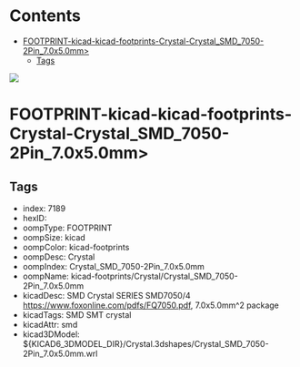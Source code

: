 



Contents
========

* [FOOTPRINT-kicad-kicad-footprints-Crystal-Crystal_SMD_7050-2Pin_7.0x5.0mm>](#footprint-kicad-kicad-footprints-crystal-crystal_smd_7050-2pin_70x50mm)
	* [Tags](#tags)
  
![][im]
# FOOTPRINT-kicad-kicad-footprints-Crystal-Crystal_SMD_7050-2Pin_7.0x5.0mm>

## Tags

- index: 7189
- hexID: 
- oompType: FOOTPRINT
- oompSize: kicad
- oompColor: kicad-footprints
- oompDesc: Crystal
- oompIndex: Crystal_SMD_7050-2Pin_7.0x5.0mm
- oompName: kicad-footprints/Crystal/Crystal_SMD_7050-2Pin_7.0x5.0mm
- kicadDesc: SMD Crystal SERIES SMD7050/4 https://www.foxonline.com/pdfs/FQ7050.pdf, 7.0x5.0mm^2 package
- kicadTags: SMD SMT crystal
- kicadAttr: smd
- kicad3DModel: ${KICAD6_3DMODEL_DIR}/Crystal.3dshapes/Crystal_SMD_7050-2Pin_7.0x5.0mm.wrl



[im]: image.png
